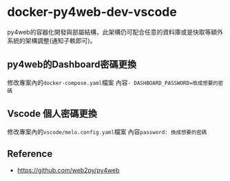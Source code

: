 # docker-py4web-dev-vscode

py4web的容器化開發與部屬結構，此架構仍可配合任意的資料庫或是快取等額外系統的架構調整(通知子軼即可)。

## py4web的Dashboard密碼更換
修改專案內的`docker-compose.yaml`檔案
內容`- DASHBOARD_PASSWORD=改成想要的密碼`

## Vscode 個人密碼更換
修改專案內的`vscode/melo.config.yaml`檔案
內容`password: 換成想要的密碼`

## Reference
* https://github.com/web2py/py4web

